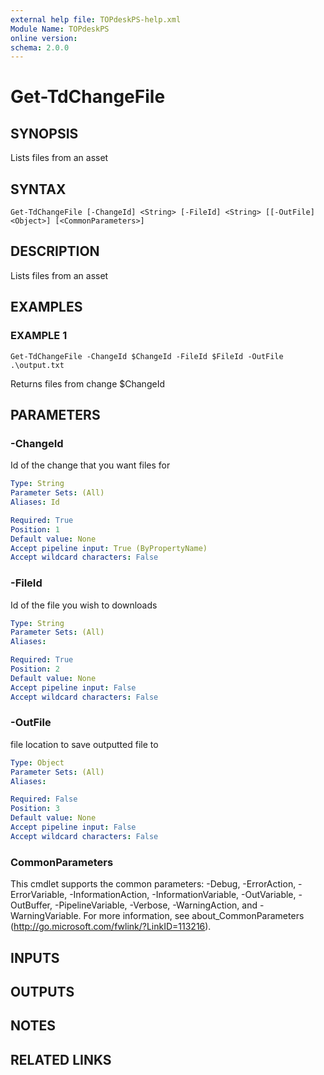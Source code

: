 ```yaml
---
external help file: TOPdeskPS-help.xml
Module Name: TOPdeskPS
online version:
schema: 2.0.0
---
```


# Get-TdChangeFile

## SYNOPSIS
Lists files from an asset

## SYNTAX

```
Get-TdChangeFile [-ChangeId] <String> [-FileId] <String> [[-OutFile] <Object>] [<CommonParameters>]
```

## DESCRIPTION
Lists files from an asset

## EXAMPLES

### EXAMPLE 1
```
Get-TdChangeFile -ChangeId $ChangeId -FileId $FileId -OutFile .\output.txt
```

Returns files from change $ChangeId

## PARAMETERS

### -ChangeId
Id of the change that you want files for

```yaml
Type: String
Parameter Sets: (All)
Aliases: Id

Required: True
Position: 1
Default value: None
Accept pipeline input: True (ByPropertyName)
Accept wildcard characters: False
```

### -FileId
Id of the file you wish to downloads

```yaml
Type: String
Parameter Sets: (All)
Aliases:

Required: True
Position: 2
Default value: None
Accept pipeline input: False
Accept wildcard characters: False
```

### -OutFile
file location to save outputted file to

```yaml
Type: Object
Parameter Sets: (All)
Aliases:

Required: False
Position: 3
Default value: None
Accept pipeline input: False
Accept wildcard characters: False
```

### CommonParameters
This cmdlet supports the common parameters: -Debug, -ErrorAction, -ErrorVariable, -InformationAction, -InformationVariable, -OutVariable, -OutBuffer, -PipelineVariable, -Verbose, -WarningAction, and -WarningVariable.
For more information, see about_CommonParameters (http://go.microsoft.com/fwlink/?LinkID=113216).

## INPUTS

## OUTPUTS

## NOTES

## RELATED LINKS
